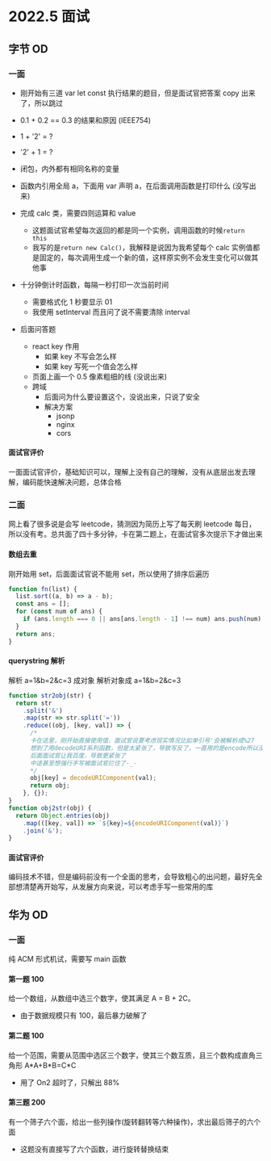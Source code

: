 # 2022.5 面试

## 字节 OD

### 一面

- 刚开始有三道 var let const 执行结果的题目，但是面试官把答案 copy 出来了，所以跳过
- 0.1 + 0.2 == 0.3 的结果和原因 (IEEE754)
- 1 + '2' = ?
- '2' + 1 = ?
- 闭包，内外都有相同名称的变量
- 函数内引用全局 a，下面用 var 声明 a，在后面调用函数是打印什么 (没写出来)
- 完成 calc 类，需要四则运算和 value
  - 这题面试官希望每次返回的都是同一个实例，调用函数的时候`return this`
  - 我写的是`return new Calc()`，我解释是说因为我希望每个 calc 实例值都是固定的，每次调用生成一个新的值，这样原实例不会发生变化可以做其他事
- 十分钟倒计时函数，每隔一秒打印一次当前时间

  - 需要格式化 1 秒要显示 01
  - 我使用 setInterval 而且问了说不需要清除 interval

- 后面问答题

  - react key 作用
    - 如果 key 不写会怎么样
    - 如果 key 写死一个值会怎么样
  - 页面上画一个 0.5 像素粗细的线 (没说出来)
  - 跨域
    - 后面问为什么要设置这个，没说出来，只说了安全
    - 解决方案
      - jsonp
      - nginx
      - cors

#### 面试官评价

一面面试官评价，基础知识可以，理解上没有自己的理解，没有从底层出发去理解，编码能快速解决问题，总体合格

### 二面

网上看了很多说是会写 leetcode，猜测因为简历上写了每天刷 leetcode 每日，所以没有考。总共面了四十多分钟，卡在第二题上，在面试官多次提示下才做出来

#### 数组去重

刚开始用 set，后面面试官说不能用 set，所以使用了排序后遍历

```js
function fn(list) {
  list.sort((a, b) => a - b);
  const ans = [];
  for (const num of ans) {
    if (ans.length === 0 || ans[ans.length - 1] !== num) ans.push(num);
  }
  return ans;
}
```

#### querystring 解析

解析 a=1&b=2&c=3 成对象
解析对象成 a=1&b=2&c=3

```js
function str2obj(str) {
  return str
    .split('&')
    .map(str => str.split('='))
    .reduce((obj, [key, val]) => {
      /*
      卡在这里，刚开始直接使用值，面试官说要考虑现实情况比如单引号'会被解析成%27
      想到了用decodeURI系列函数，但是太紧张了，导致写反了，一直用的是encode所以没做出来
      后面面试官让我百度，导致更紧张了
      中途甚至想强行手写被面试官拦住了-_-
      */
      obj[key] = decodeURIComponent(val);
      return obj;
    }, {});
}
function obj2str(obj) {
  return Object.entries(obj)
    .map(([key, val]) => `${key}=${encodeURIComponent(val)}`)
    .join('&');
}
```

#### 面试官评价

编码技术不错，但是编码前没有一个全面的思考，会导致粗心的出问题，最好先全部想清楚再开始写，从发展方向来说，可以考虑手写一些常用的库

## 华为 OD

### 一面

纯 ACM 形式机试，需要写 main 函数

#### 第一题 100

给一个数组，从数组中选三个数字，使其满足 A = B + 2C。

- 由于数据规模只有 100，最后暴力破解了

#### 第二题 100

给一个范围，需要从范围中选区三个数字，使其三个数互质，且三个数构成直角三角形 A\*A+B\*B=C\*C

- 用了 On2 超时了，只解出 88%

#### 第三题 200

有一个筛子六个面，给出一些列操作(旋转翻转等六种操作)，求出最后筛子的六个面

- 这题没有直接写了六个函数，进行旋转替换结束
